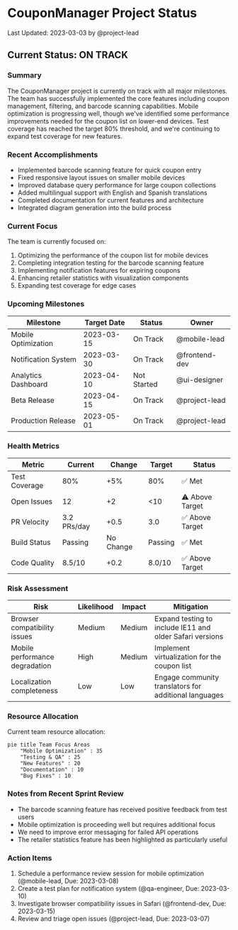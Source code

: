 # CouponManager Project Status

Last Updated: 2023-03-03 by @project-lead

## Current Status: ON TRACK

### Summary

The CouponManager project is currently on track with all major milestones. The team has successfully implemented the core features including coupon management, filtering, and barcode scanning capabilities. Mobile optimization is progressing well, though we've identified some performance improvements needed for the coupon list on lower-end devices. Test coverage has reached the target 80% threshold, and we're continuing to expand test coverage for new features.

### Recent Accomplishments

- Implemented barcode scanning feature for quick coupon entry
- Fixed responsive layout issues on smaller mobile devices
- Improved database query performance for large coupon collections
- Added multilingual support with English and Spanish translations
- Completed documentation for current features and architecture
- Integrated diagram generation into the build process

### Current Focus

The team is currently focused on:

1. Optimizing the performance of the coupon list for mobile devices
2. Completing integration testing for the barcode scanning feature
3. Implementing notification features for expiring coupons
4. Enhancing retailer statistics with visualization components
5. Expanding test coverage for edge cases

### Upcoming Milestones

| Milestone | Target Date | Status | Owner |
|-----------|-------------|--------|-------|
| Mobile Optimization | 2023-03-15 | On Track | @mobile-lead |
| Notification System | 2023-03-30 | On Track | @frontend-dev |
| Analytics Dashboard | 2023-04-10 | Not Started | @ui-designer |
| Beta Release | 2023-04-15 | On Track | @project-lead |
| Production Release | 2023-05-01 | On Track | @project-lead |

### Health Metrics

| Metric | Current | Change | Target | Status |
|--------|---------|--------|--------|--------|
| Test Coverage | 80% | +5% | 80% | ✅ Met |
| Open Issues | 12 | +2 | <10 | ⚠️ Above Target |
| PR Velocity | 3.2 PRs/day | +0.5 | 3.0 | ✅ Above Target |
| Build Status | Passing | No Change | Passing | ✅ Met |
| Code Quality | 8.5/10 | +0.2 | 8.0/10 | ✅ Above Target |

### Risk Assessment

| Risk | Likelihood | Impact | Mitigation |
|------|------------|--------|------------|
| Browser compatibility issues | Medium | Medium | Expand testing to include IE11 and older Safari versions |
| Mobile performance degradation | High | Medium | Implement virtualization for the coupon list |
| Localization completeness | Low | Low | Engage community translators for additional languages |

### Resource Allocation

Current team resource allocation:

```mermaid
pie title Team Focus Areas
    "Mobile Optimization" : 35
    "Testing & QA" : 25
    "New Features" : 20
    "Documentation" : 10
    "Bug Fixes" : 10
```

### Notes from Recent Sprint Review

- The barcode scanning feature has received positive feedback from test users
- Mobile optimization is proceeding well but requires additional focus
- We need to improve error messaging for failed API operations
- The retailer statistics feature has been highlighted as particularly useful

### Action Items

1. Schedule a performance review session for mobile optimization (@mobile-lead, Due: 2023-03-08)
2. Create a test plan for notification system (@qa-engineer, Due: 2023-03-10)
3. Investigate browser compatibility issues in Safari (@frontend-dev, Due: 2023-03-15)
4. Review and triage open issues (@project-lead, Due: 2023-03-07) 